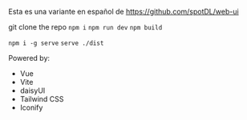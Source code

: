 Esta es una variante en español de
https://github.com/spotDL/web-ui

git clone the repo
`npm i`
`npm run dev`
`npm build`

`npm i -g serve`
`serve ./dist`

Powered by:

- Vue
- Vite
- daisyUI
- Tailwind CSS
- Iconify
